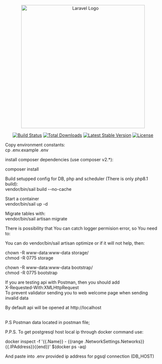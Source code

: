 <p align="center"><a href="https://laravel.com" target="_blank"><img src="https://raw.githubusercontent.com/laravel/art/master/logo-lockup/5%20SVG/2%20CMYK/1%20Full%20Color/laravel-logolockup-cmyk-red.svg" width="400" alt="Laravel Logo"></a></p>

<p align="center">
<a href="https://travis-ci.org/laravel/framework"><img src="https://travis-ci.org/laravel/framework.svg" alt="Build Status"></a>
<a href="https://packagist.org/packages/laravel/framework"><img src="https://img.shields.io/packagist/dt/laravel/framework" alt="Total Downloads"></a>
<a href="https://packagist.org/packages/laravel/framework"><img src="https://img.shields.io/packagist/v/laravel/framework" alt="Latest Stable Version"></a>
<a href="https://packagist.org/packages/laravel/framework"><img src="https://img.shields.io/packagist/l/laravel/framework" alt="License"></a>
</p>


Copy environment constants: <br>
cp .env.example .env

install composer dependencies (use composer v2.*): <br>

composer install

Build setupped config for DB, php and scheduler (There is only php8.1 build): <br>
vendor/bin/sail build --no-cache

Start a container <br>
vendor/bin/sail up -d 

Migrate tables with: <br>
vendor/bin/sail artisan migrate

There is possibility that You can catch logger permision error, so You need to: <br>

You can do vendor/bin/sail artisan optimize or if it will not help, then: <br>

chown -R www-data:www-data storage/ <br>
chmod -R 0775 storage <br>

chown -R www-data:www-data bootstrap/ <br>
chmod -R 0775 bootstrap <br>


If you are testing api with Postman, then you should add  <br>
X-Requested-With:XMLHttpRequest <br>
To prevent validator sending you to web welcome page when sending invalid data

By default api will be opened at <url>http://localhost</url>

<br>
P.S Postman data located in postman file;

P.P.S.
To get postgresql host local ip through docker command use: <br>

docker inspect -f '{{.Name}} - {{range .NetworkSettings.Networks}}{{.IPAddress}}{{end}}' $(docker ps -aq) <br>

And paste into .env provided ip address for pgsql connection (DB_HOST) <br>
